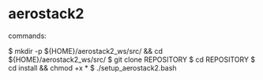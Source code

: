 # aerostack2


commands:

$ mkdir -p ${HOME}/aerostack2_ws/src/ && cd ${HOME}/aerostack2_ws/src/
$ git clone REPOSITORY
$ cd REPOSITORY
$ cd install && chmod +x *
$ ./setup_aerostack2.bash